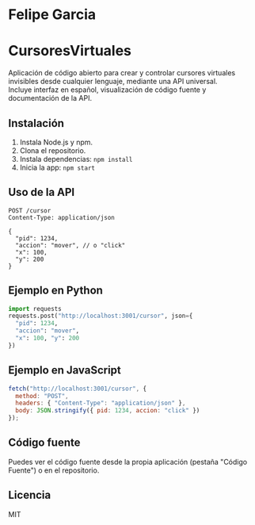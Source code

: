 # Felipe Garcia
# CursoresVirtuales

Aplicación de código abierto para crear y controlar cursores virtuales invisibles desde cualquier lenguaje, mediante una API universal.  
Incluye interfaz en español, visualización de código fuente y documentación de la API.

## Instalación

1. Instala Node.js y npm.
2. Clona el repositorio.
3. Instala dependencias: `npm install`
4. Inicia la app: `npm start`

## Uso de la API

```http
POST /cursor
Content-Type: application/json

{
  "pid": 1234,
  "accion": "mover", // o "click"
  "x": 100,
  "y": 200
}
```

## Ejemplo en Python

```python
import requests
requests.post("http://localhost:3001/cursor", json={
  "pid": 1234,
  "accion": "mover",
  "x": 100, "y": 200
})
```

## Ejemplo en JavaScript

```javascript
fetch("http://localhost:3001/cursor", {
  method: "POST",
  headers: { "Content-Type": "application/json" },
  body: JSON.stringify({ pid: 1234, accion: "click" })
});
```

## Código fuente

Puedes ver el código fuente desde la propia aplicación (pestaña "Código Fuente") o en el repositorio.

## Licencia

MIT
